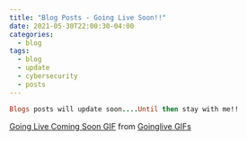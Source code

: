 ```yaml
---
title: "Blog Posts - Going Live Soon!!"
date: 2021-05-30T22:00:30-04:00
categories:
  - blog
tags:
  - blog
  - update
  - cybersecurity
  - posts
---
```


```ruby
Blogs posts will update soon....Until then stay with me!!
```
<div class="tenor-gif-embed" data-postid="19742063" data-share-method="host" data-width="100%" data-aspect-ratio="1.0"><a href="https://tenor.com/view/going-live-live-coming-soon-time-psycadelic-gif-19742063">Going Live Coming Soon GIF</a> from <a href="https://tenor.com/search/goinglive-gifs">Goinglive GIFs</a></div><script type="text/javascript" async src="https://tenor.com/embed.js"></script>